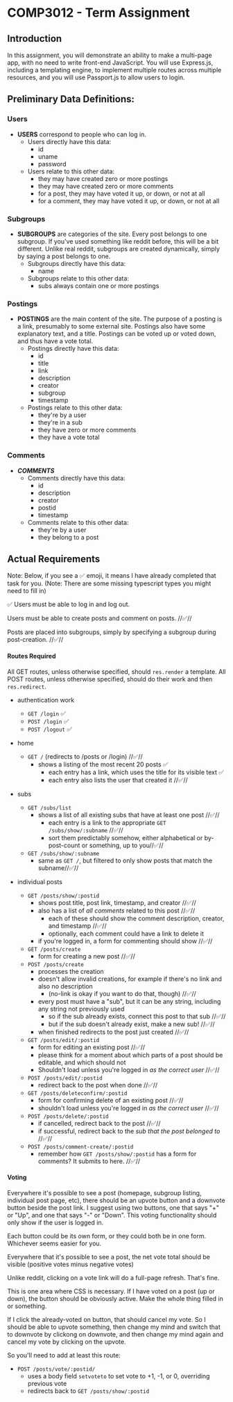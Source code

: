 # COMP3012 - Term Assignment

## Introduction

In this assignment, you will demonstrate an ability to make a multi-page app, with no need to write front-end JavaScript. You will use Express.js, including a templating engine, to implement multiple routes across multiple resources, and you will use Passport.js to allow users to login.

## Preliminary Data Definitions:

### Users

- **USERS** correspond to people who can log in.
  - Users directly have this data:
    - id
    - uname
    - password
  - Users relate to this other data:
    - they may have created zero or more postings
    - they may have created zero or more comments
    - for a post, they may have voted it up, or down, or not at all
    - for a comment, they may have voted it up, or down, or not at all

### Subgroups

- **SUBGROUPS** are categories of the site. Every post belongs to one subgroup. If you've used something like reddit before, this will be a bit different. Unlike real reddit, subgroups are created dynamically, simply by saying a post belongs to one.
  - Subgroups directly have this data:
    - name
  - Subgroups relate to this other data:
    - subs always contain one or more postings

### Postings

- **POSTINGS** are the main content of the site. The purpose of a posting is a link, presumably to some external site. Postings also have some explanatory text, and a title. Postings can be voted up or voted down, and thus have a vote total.
  - Postings directly have this data:
    - id
    - title
    - link
    - description
    - creator
    - subgroup
    - timestamp
  - Postings relate to this other data:
    - they're by a user
    - they're in a sub
    - they have zero or more comments
    - they have a vote total

### Comments

- **_COMMENTS_**
  - Comments directly have this data:
    - id
    - description
    - creator
    - postid
    - timestamp
  - Comments relate to this other data:
    - they're by a user
    - they belong to a post

## Actual Requirements

Note: Below, if you see a ✅ emoji, it means I have already completed that task for you. (Note: There are some missing typescript types you might need to fill in)

✅ Users must be able to log in and log out.

Users must be able to create posts and comment on posts. //✅//

Posts are placed into subgroups, simply by specifying a subgroup during post-creation. //✅//

#### Routes Required

All GET routes, unless otherwise specified, should `res.render` a template. All POST routes, unless otherwise specified, should do their work and then `res.redirect`.

- authentication work
  - `GET /login` ✅
  - `POST /login` ✅
  - `POST /logout` ✅
- home
  - `GET /` (redirects to /posts or /login) //✅//
    - shows a listing of the most recent 20 posts ✅
      - each entry has a link, which uses the title for its visible text ✅
      - each entry also lists the user that created it //✅//
- subs

  - `GET /subs/list`
    - shows a list of all existing subs that have at least one post //✅//
      - each entry is a link to the appropriate `GET /subs/show/:subname` //✅//
      - sort them predictably somehow, either alphabetical or by-post-count or something, up to you//✅//
  - `GET /subs/show/:subname`
    - same as `GET /`, but filtered to only show posts that match the subname//✅//

- individual posts
  - `GET /posts/show/:postid`
    - shows post title, post link, timestamp, and creator //✅//
    - also has a list of _all comments_ related to this post //✅//
      - each of these should show the comment description, creator, and timestamp //✅//
      - optionally, each comment could have a link to delete it
    - if you're logged in, a form for commenting should show //✅//
  - `GET /posts/create`
    - form for creating a new post //✅//
  - `POST /posts/create`
    - processes the creation
    - doesn't allow invalid creations, for example if there's no link and also no description
      - (no-link is okay if you want to do that, though)  //✅//
    - every post must have a "sub", but it can be any string, including any string not previously used
      - so if the sub already exists, connect this post to that sub //✅//
      - but if the sub doesn't already exist, make a new sub! //✅//
    - when finished redirects to the post just created  //✅//
  - `GET /posts/edit/:postid`
    - form for editing an existing post  //✅//
    - please think for a moment about which parts of a post should be editable, and which should not
    - Shouldn't load unless you're logged in _as the correct user_  //✅//
  - `POST /posts/edit/:postid`
    - redirect back to the post when done  //✅//
  - `GET /posts/deleteconfirm/:postid`
    - form for confirming delete of an existing post //✅//
    - shouldn't load unless you're logged in _as the correct user_ //✅//
  - `POST /posts/delete/:postid`
    - if cancelled, redirect back to the post //✅//
    - if successful, redirect back to the _sub that the post belonged to_ //✅//
  - `POST /posts/comment-create/:postid`
    - remember how `GET /posts/show/:postid` has a form for comments? It submits to here. //✅//

#### Voting

Everywhere it's possible to see a post (homepage, subgroup listing, individual post page, etc), there should be an upvote button and a downvote button beside the post link. I suggest using two buttons, one that says "+" or "Up", and one that says "-" or "Down". This voting functionality should only show if the user is logged in.

Each button could be its own form, or they could both be in one form. Whichever seems easier for you.

Everywhere that it's possible to see a post, the net vote total should be visible (positive votes minus negative votes)

Unlike reddit, clicking on a vote link will do a full-page refresh. That's fine.

This is one area where CSS is necessary. If I have voted on a post (up or down), the button should be obviously active. Make the whole thing filled in or something.

If I click the already-voted on button, that should cancel my vote. So I should be able to upvote something, then change my mind and switch that to downvote by clickong on downvote, and then change my mind again and cancel my vote by clicking on the upvote.

So you'll need to add at least this route:

- `POST /posts/vote/:postid/`
  - uses a body field `setvoteto` to set vote to +1, -1, or 0, overriding previous vote
  - redirects back to `GET /posts/show/:postid`
